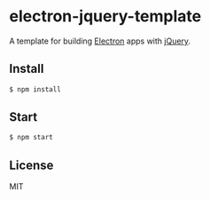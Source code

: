 # electron-jquery-template

A template for building [Electron](https://github.com/electron/electron) apps with [jQuery](https://github.com/jquery/jquery).

## Install

```sh
$ npm install
```

## Start

```sh
$ npm start
```

## License

MIT
